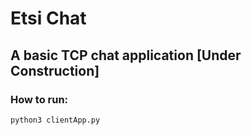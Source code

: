 # Etsi Chat
## A basic TCP chat application [Under Construction]
### How to run:
```
python3 clientApp.py
```
